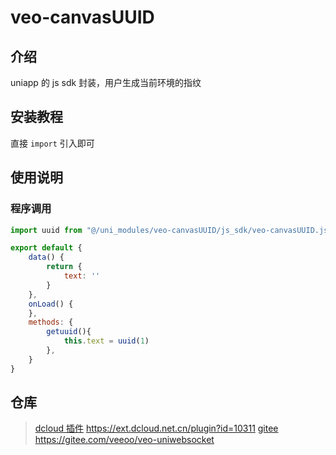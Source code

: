 # veo-canvasUUID

## 介绍
uniapp 的 js sdk 封装，用户生成当前环境的指纹

## 安装教程
直接 `import` 引入即可

## 使用说明

### 程序调用

```javascript
import uuid from "@/uni_modules/veo-canvasUUID/js_sdk/veo-canvasUUID.js"

export default {
	data() {
		return {
            text: ''
		}
	},
	onLoad() {
	},
	methods: {
        getuuid(){
            this.text = uuid(1)
        },
	}
}
```

    
## 仓库
> [dcloud 插件](https://ext.dcloud.net.cn/plugin?id=10311) https://ext.dcloud.net.cn/plugin?id=10311
> [gitee](https://gitee.com/veeoo/veo-uniwebsocket) https://gitee.com/veeoo/veo-uniwebsocket